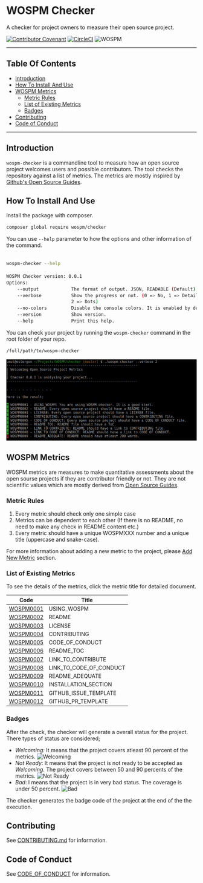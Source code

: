# WOSPM Checker

A checker for project owners to measure their open source project.

[![Contributor Covenant](https://img.shields.io/badge/Contributor%20Covenant-v1.4%20adopted-ff69b4.svg)](CONTRIBUTING.md) [![CircleCI](https://circleci.com/gh/WOSPM/checker.svg?style=svg)](https://circleci.com/gh/WOSPM/checker) ![WOSPM](https://img.shields.io/badge/WOSPM-Welcoming-green)

---

<!-- START doctoc generated TOC please keep comment here to allow auto update -->
<!-- DON'T EDIT THIS SECTION, INSTEAD RE-RUN doctoc TO UPDATE -->
## Table Of Contents

- [Introduction](#introduction)
- [How To Install And Use](#how-to-install-and-use)
- [WOSPM Metrics](#wospm-metrics)
  - [Metric Rules](#metric-rules)
  - [List of Existing Metrics](#list-of-existing-metrics)
  - [Badges](#badges)
- [Contributing](#contributing)
- [Code of Conduct](#code-of-conduct)

<!-- END doctoc generated TOC please keep comment here to allow auto update -->

---

## Introduction

`wospm-checker` is a commandline tool to measure how an open source project welcomes users and possible contributors. The tool checks the repository against a list of metrics. The metrics are mostly inspired by [Github's Open Source Guides](https://opensource.guide/).

## How To Install And Use

Install the package with composer.

```bash
composer global require wospm/checker

```

You can use `--help` parameter to how the options and other information of the command.

```bash

wospm-checker --help

WOSPM Checker version: 0.0.1
Options:
    --output            The format of output. JSON, READABLE (Default), NO.
    --verbose           Show the progress or not. (0 => No, 1 => Detailed,
                        2 => Dots)
    --no-colors         Disable the console colors. It is enabled by default.
    --version           Show version.
    --help              Print this help.


```

You can check your project by running the `wospm-checker` command in the root folder of your repo.

```bash
/full/path/to/wospm-checker
```

![alt text](./assets/screenshot-1.png)

## WOSPM Metrics

WOSPM metrics are measures to make quantitative assessments about the open sourse projects if they are contributor friendly or not. They are not scientific values which are mostly derived from [Open Source Guides](https://opensource.guide/).

### Metric Rules

1. Every metric should check only one simple case
2. Metrics can be dependent to each other (If there is no README, no need to make any check in README content etc.)
3. Every metric should have a unique WOSPMXXX number and a unique title (uppercase and snake-case).

For more information about adding a new metric to the project, please [Add New Metric](./CONTRIBUTING.md#add-new-metric) section.

### List of Existing Metrics

To see the details of the metrics, click the metric title for detailed document.

| Code        | Title           |
| ------------- |-------------|
| [WOSPM0001](./mdocs/WOSPM0001.md)      | USING_WOSPM |
| [WOSPM0002](./mdocs/WOSPM0002.md)      | README |
| [WOSPM0003](./mdocs/WOSPM0003.md)      | LICENSE |
| [WOSPM0004](./mdocs/WOSPM0004.md)      | CONTRIBUTING |
| [WOSPM0005](./mdocs/WOSPM0005.md)      | CODE_OF_CONDUCT |
| [WOSPM0006](./mdocs/WOSPM0006.md)      | README_TOC |
| [WOSPM0007](./mdocs/WOSPM0007.md)      | LINK_TO_CONTRIBUTE |
| [WOSPM0008](./mdocs/WOSPM0008.md)      | LINK_TO_CODE_OF_CONDUCT |
| [WOSPM0009](./mdocs/WOSPM0009.md)      | README_ADEQUATE |
| [WOSPM0010](./mdocs/WOSPM0010.md)      | INSTALLATION_SECTION |
| [WOSPM0011](./mdocs/WOSPM0011.md)      | GITHUB_ISSUE_TEMPLATE |
| [WOSPM0012](./mdocs/WOSPM0012.md)      | GITHUB_PR_TEMPLATE |

### Badges

After the check, the checker will generate a overall status for the project. There types of status are considered;

- *Welcoming:* It means that the project covers atleast 90 percent of the metrics. ![Welcoming](https://img.shields.io/badge/WOSPM-Welcoming-green)
- *Not Ready*: It means that the project is not ready to be accepted as *Welcoming*. The project covers between 50 and 90 percents of the metrics. ![Not Ready](https://img.shields.io/badge/WOSPM-Not--Ready-orange)
- *Bad*: I means that the project is in very bad status. The coverage is under 50 percent. ![Bad](https://img.shields.io/badge/WOSPM-Bad-red)

The checker generates the badge code of the project at the end of the the execution.

## Contributing

See [CONTRIBUTING.md](CONTRIBUTING.md) for information.

## Code of Conduct

See [CODE_OF_CONDUCT](CODE_OF_CONDUCT) for information.
